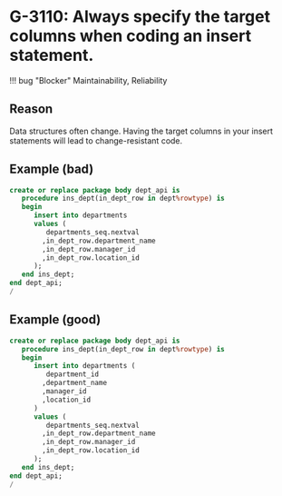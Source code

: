 # G-3110: Always specify the target columns when coding an insert statement.

!!! bug "Blocker"
    Maintainability, Reliability

## Reason

Data structures often change. Having the target columns in your insert statements will lead to change-resistant code.

## Example (bad)

``` sql hl_lines="4"
create or replace package body dept_api is
   procedure ins_dept(in_dept_row in dept%rowtype) is
   begin
      insert into departments
      values (
         departments_seq.nextval
        ,in_dept_row.department_name
        ,in_dept_row.manager_id
        ,in_dept_row.location_id
      );
   end ins_dept;
end dept_api;
/
```

## Example (good)

``` sql hl_lines="4-9"
create or replace package body dept_api is
   procedure ins_dept(in_dept_row in dept%rowtype) is
   begin
      insert into departments (
         department_id
        ,department_name
        ,manager_id
        ,location_id
      )
      values (
         departments_seq.nextval
        ,in_dept_row.department_name
        ,in_dept_row.manager_id
        ,in_dept_row.location_id
      );
   end ins_dept;
end dept_api;
/
```